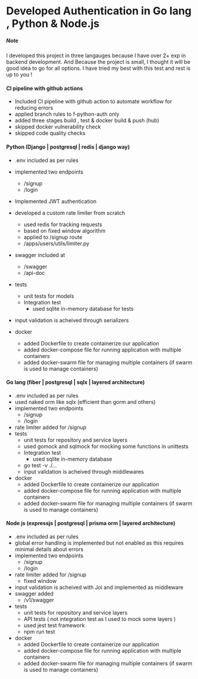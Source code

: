 # Developed Authentication in Go lang , Python & Node.js

##### Note

I developed this project in three langauges because I have over 2+ exp in backend development. And Because the project is small, I thought it will be good idea to go for all options. I have tried my best with this test and rest is up to you !

#### CI pipeline with github actions

* Included CI pipeline with github action to automate workflow for reducing errors
* applied branch rules to f-python-auth only
* added three stages build , test & docker build & push (hub)
* skipped docker vulnerability check
* skipped code quality checks

#### Python (Django | postgresql | redis | django way)

* .env included as per rules
* implemented two endpoints

  * /signup
  * /login
* Implemented JWT authentication
* developed a custom rate limiter from scratch

  * used redis for tracking requests
  * based on fixed window algorithm
  * applied to /signup route
  * /apps/users/utils/limiter.py
* swagger included at

  * /swagger
  * /api-doc
* tests

  * unit tests for models
  * Integration test
    * used sqlite in-memory database for tests
* input validation is acheived through serializers
* docker

  * added Dockerfile to create containerize our application
  * added docker-compose file for running application with multiple containers
  * added docker-swarm file for managing multiple containers (if swarm is used to manage containers)

#### Go lang (fiber | postgresql | sqlx | layered architecture)

* .env included as per rules
* used naked orm like sqlx (efficient than gorm and others)
* implemented two endpoints
  * /signup
  * /login
* rate limiter added for /signup
* tests
  * unit tests for repository and service layers
  * used gomock and sqlmock for mocking some functions in unittests
  * Integration test
    * used sqlite in-memory database
  * go test -v ./...
  * input validation is acheived through middlewares
* docker
  * added Dockerfile to create containerize our application
  * added docker-compose file for running application with multiple containers
  * added docker-swarm file for managing multiple containers (if swarm is used to manage containers)

#### Node js (expressjs | postgresql | prisma orm | layered architecture)

* .env included as per rules
* global error handling is implemented but not enabled as this requires minimal details about errors
* implemented two endpoints
  * /signup
  * /login
* rate limiter added for /signup
  * fixed window
* input validation is acheived with Joi and implemented as middleware
* swagger added
  * /v1/swagger
* tests
  * unit tests for repository and service layers
  * API tests ( not integration test as I used to mock some layers )
  * used jest test framework
  * npm run test
* docker
  * added Dockerfile to create containerize our application
  * added docker-compose file for running application with multiple containers
  * added docker-swarm file for managing multiple containers (if swarm is used to manage containers)
